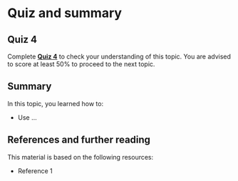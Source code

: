 # Quiz and summary

## Quiz 4

Complete [**Quiz 4**](https://docs.google.com/forms/d/e/1FAIpQLSeZ-RMnnhv5almGWXnYkf8_v33rE3yOTF8s0PLIF0jHr4eU3Q/viewform?usp=share_link) to check your understanding of this topic. You are advised to score at least 50% to proceed to the next topic.

## Summary

In this topic, you learned how to:
- Use ...

## References and further reading

This material is based on the following resources:
- Reference 1

